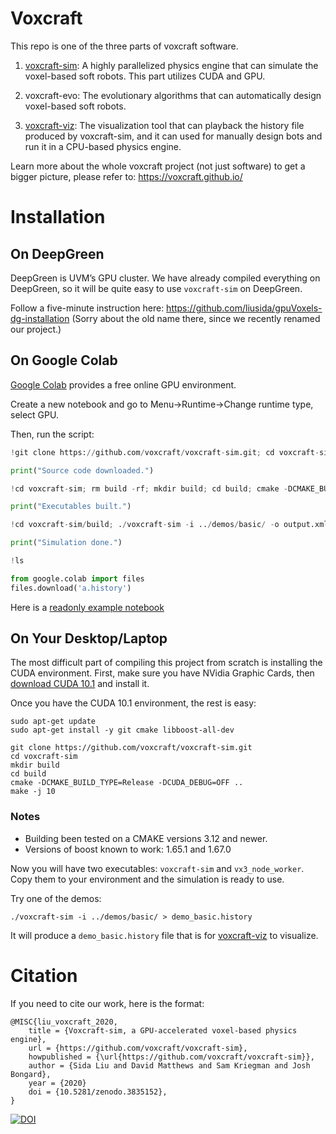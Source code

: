 # Voxcraft

This repo is one of the three parts of voxcraft software.

1. [voxcraft-sim](https://github.com/voxcraft/voxcraft-sim): A highly parallelized physics engine that can simulate the voxel-based soft robots. This part utilizes CUDA and GPU.

2. voxcraft-evo: The evolutionary algorithms that can automatically design voxel-based soft robots.

3. [voxcraft-viz](https://github.com/voxcraft/voxcraft-viz): The visualization tool that can playback the history file produced by voxcraft-sim, and it can used for manually design bots and run it in a CPU-based physics engine.

Learn more about the whole voxcraft project (not just software) to get a bigger picture, please refer to: https://voxcraft.github.io/

# Installation

## On DeepGreen

DeepGreen is UVM’s GPU cluster. We have already compiled everything on DeepGreen, so it will be quite easy to use `voxcraft-sim` on DeepGreen.

Follow a five-minute instruction here: https://github.com/liusida/gpuVoxels-dg-installation (Sorry about the old name there, since we recently renamed our project.)

## On Google Colab

[Google Colab](https://colab.research.google.com/) provides a free online GPU environment.

Create a new notebook and go to Menu->Runtime->Change runtime type, select GPU.

Then, run the script:
```python
!git clone https://github.com/voxcraft/voxcraft-sim.git; cd voxcraft-sim/;

print("Source code downloaded.")

!cd voxcraft-sim; rm build -rf; mkdir build; cd build; cmake -DCMAKE_BUILD_TYPE=Release -DCUDA_DEBUG=OFF ..; make -j 10;

print("Executables built.")

!cd voxcraft-sim/build; ./voxcraft-sim -i ../demos/basic/ -o output.xml -f > ../../a.history

print("Simulation done.")

!ls

from google.colab import files
files.download('a.history')
```

Here is a [readonly example notebook](https://colab.research.google.com/drive/1yiqw7Uq3W3CgYCinXq4t808M2l7uuLv1?usp=sharing)

## On Your Desktop/Laptop

The most difficult part of compiling this project from scratch is installing the CUDA environment. First, make sure you have NVidia Graphic Cards, then [download CUDA 10.1](https://developer.nvidia.com/cuda-10.1-download-archive-base) and install it.

Once you have the CUDA 10.1 environment, the rest is easy:

```
sudo apt-get update
sudo apt-get install -y git cmake libboost-all-dev

git clone https://github.com/voxcraft/voxcraft-sim.git
cd voxcraft-sim
mkdir build
cd build
cmake -DCMAKE_BUILD_TYPE=Release -DCUDA_DEBUG=OFF ..
make -j 10
```

### Notes
* Building been tested on a CMAKE versions 3.12 and newer.
* Versions of boost known to work: 1.65.1 and 1.67.0

Now you will have two executables: `voxcraft-sim` and `vx3_node_worker`. Copy them to your environment and the simulation is ready to use.

Try one of the demos:

```
./voxcraft-sim -i ../demos/basic/ > demo_basic.history
```

It will produce a `demo_basic.history` file that is for [voxcraft-viz](https://github.com/voxcraft/voxcraft-viz) to visualize.

# Citation

If you need to cite our work, here is the format:

```
@MISC{liu_voxcraft_2020,
	title = {Voxcraft-sim, a GPU-accelerated voxel-based physics engine},
	url = {https://github.com/voxcraft/voxcraft-sim},
	howpublished = {\url{https://github.com/voxcraft/voxcraft-sim}},
	author = {Sida Liu and David Matthews and Sam Kriegman and Josh Bongard},
	year = {2020}
	doi = {10.5281/zenodo.3835152},
}
```
[![DOI](https://zenodo.org/badge/265434971.svg)](https://zenodo.org/badge/latestdoi/265434971)
